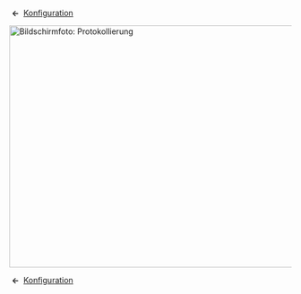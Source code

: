 <!-- Display title: Site Global Configuration Logging -->

 **←** 
[Konfiguration](https://docs.joomla.org/Help4.x:Site_Global_Configuration/de#logging "Help4.x:Site Global Configuration/de")

<img
src="https://docs.joomla.org/images/thumb/1/1a/Help-4x-Global-Configuration-logging-subscreen-de.png/800px-Help-4x-Global-Configuration-logging-subscreen-de.png"
decoding="async"
srcset="https://docs.joomla.org/images/thumb/1/1a/Help-4x-Global-Configuration-logging-subscreen-de.png/1200px-Help-4x-Global-Configuration-logging-subscreen-de.png 1.5x, https://docs.joomla.org/images/thumb/1/1a/Help-4x-Global-Configuration-logging-subscreen-de.png/1600px-Help-4x-Global-Configuration-logging-subscreen-de.png 2x"
data-file-width="1881" data-file-height="1016" width="800" height="432"
alt="Bildschirmfoto: Protokollierung" />

 **←** 
[Konfiguration](https://docs.joomla.org/Help4.x:Site_Global_Configuration/de#logging "Help4.x:Site Global Configuration/de")
